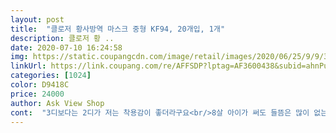 ```yaml
---
layout: post 
title:  "클로저 황사방역 마스크 중형 KF94, 20개입, 1개" 
description: 클로저 황 ..
date: 2020-07-10 16:24:58 
img: https://static.coupangcdn.com/image/retail/images/2020/06/25/9/9/3aa982ae-f0fa-4342-a533-690ae854105f.jpg 
linkUrl: https://link.coupang.com/re/AFFSDP?lptag=AF3600438&subid=ahnPublicAsk&pageKey=1743180730&itemId=2967999146&vendorItemId=70956428431&traceid=V0-113-4e3b87bdf2aedc49 
categories: [1024] 
color: D9418C 
price: 24000 
author: Ask View Shop 
cont:  "3디보다는 2디가 저는 착용감이 좋더라구요<br/>8살 아이가 써도 들뜸은 많이 없는데 옆에서보면<br/>가격도 공적보다 싸고 제일 좋은 로켓배송인점 또한 마음에 드네요<br/>가격이 더 떨어질수도 있겠지만<br/>갯수도 딱맞게 왔어요<br/>고무줄도 신축성이 좋고<br/>귀가 아프지않아서 좋아요<br/>그리고 검정마스크도 간지러워요ㅜㅜ<br/>그리고 써보면 착용감이 좋아요<br/>기술이 뛰어나긴 한거 같아요<br/>냄새안나고 재질도 좋아보여요<br/>너무 더웠는지 집에 와서 마스크얘기하며 숨막혀 죽는줄 알았다며 막 짜증을 냈는데<br/>단, 지금 쓰는 대형 kf<br/> -ad와 사이즈 비교해보니 눈으로 봤을 때는 별차이 없는 것 같았지맘, 제가 얼굴이 작다는 소리 듣는데 다른 마스크는 볼까지 다 덮고 눈 아래는 죄다 마스크 속으로 들어가는데 이 마스크는 중형이라 그런지 그보다는 사이즈가 작은 것 같아서 소형이 딱 맞는 아이들이 편하게 쓰기에 더 맞는 것 같아요.<br/><br/>대비가 우선이라고 생각해서 구매했네요<br/>대유행오면 부모님도 드리고 하려고요<br/>대유행이 또 온다고해서 마스크좀 쟁여놨어요<br/>두께는 도톰한 편인데 잠깐 써보니 kf<br/> -ad 보다 답답하거나 그렇지는 않아요.<br/> 잘 산 거 같아요.<br/><br/>마스크도 쓰면 닿는자리가 막 간지럽고 여드름이 나는데<br/>만약에 대유행오면 가격은 다시올라갈것이고<br/>박스가 찌그러져왔지만 쓰는데 전혀 지장없구요<br/>사진은 내일 올릴께요<br/>새부리형마스크를 찾던중 우연히 맘카페에서 정보를 듣고 사게되었어요<br/>소재도 국내산을 쓴건지<br/>숨을 쉴때 마스크에 시원한 바람이 들어오는게 느껴져요<br/>아무튼 좋은 마스크는 분명해요<br/>약국보다 저렴하니 지금 구매해놓는게 나은것같아요<br/>예전에 사놓은 마스크 씌워 학교보내니<br/>요즘 마스크는 대게 신기해요<br/>우리 신랑이 쓰기엔 작아서 대형도 구입하고싶어요<br/>이 마스크는 그런게 없어서 좋았어요<br/>이거 씌워 보내니 짜증을 안내네요<br/>일단 제가 앞으로 돌출된 이런 형태가 숨쉬기 더 편하다고 느껴서 애들도 이런 형태로 산 건데 숨쉬기 더 편하긴 해요.<br/> 보니까 코 부분이 덜 밀착돼서 .<br/>.<br/> 즉, 그 부분이 들떠서 숨쉬기 편한 것도 같고 그러네요.<br/><br/>일자로 편다음 쓴 상태에서 코 모양에 맞게 눌러줘야 밀착이 잘 되네요<br/>입체마스크가 앞으로 많이 튀어 나온 느낌이에요<br/>저는 로션만 발라도 여드름나고 벌겋게 되고요<br/>저희8살아이도 쓰고 저도 써요<br/>전세계적으로 난리이니 우리나라만 안전하다고 되는것도 아니고<br/>제귀에는 자꾸 흘러내리는데 조금 끈은 긴것같아요<br/>좋은 가격에 감사합니다<br/>중국산 쓰면 100프로 간지럽더라구요<br/>중형인데<br/>지인에게 마구 추천중입니다<br/>처음에 마스크를 꺼내면 코에 있는 철부분이 반이 접혀있는데<br/>초등 아이들 주려고 샀어요.<br/> 현재는 소형을 사용하는데 너무 딱 맞는 것 같아서 중형을 샀는데 괜찮은 것 같아요.<br/><br/>추가후기<br/>코로나가 없어지면 헛돈쓴거라 손해볼수도 있겠지만<br/>크기도 성인보통여자한테 딱맞고 두께도 적당해요<br/>통풍은 잘되면서 물을 담아보면 안 새는거보면<br/>한국에서 만들었다니 더 믿음이가요<br/>헛돈 쓴거라도 코로나가 빨리 없어졌으면 좋겠네요<br/>" 
---
```

